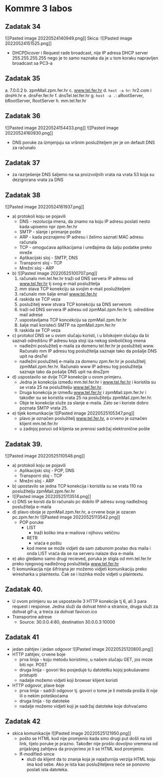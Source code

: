 # Kommre 3 labos
## Zadatak 34 
![[Pasted image 20220524140949.png]]
Skica:
![[Pasted image 20220524151525.png]]
- DHCPDicover i Request rade broadcast, nije IP adresa DHCP server 255.255.255.255 nego je to samo naznaka da je u tom koraku napravljen broadcast sa PC3-a

## Zadatak 35
a. 7.0.0.2
b. zpmMail.zpm.fer.hr
c. www.tel.fer.hr
d. `host -a hr`: hr2.com i dnsHr.hr
e. dnsFer.fer.hr
f. dnsTel.tel.fer.hr
g. `host -a .`: aRootServer, bRootServer, RootServer
h. mm.tel.fer.hr
## Zadatak 36
![[Pasted image 20220524154433.png]]
![[Pasted image 20220524160930.png]]
- DNS poruke za izmjenjuju sa vršnim poslužiteljem jer je on default DNS za računalo
## Zadatak 37
- za razrješenje DNS šaljemo na sa proizvoljnih vrata na vrata 53 koja su dezignirana vrata za DNS
## Zadatak 38
![[Pasted image 20220524161937.png]]
- a) protokoli koju se pojavili
	- DNS - rezolucija imena, da znamo na koju IP adresu poslati nesto kada upisemo npr zpm.fer.hr
	- SMTP - slanje i primanje pošte
	- ARP - kada poznajemo IP adresu i želimo saznati MAC adresu računala
	- TCP - omogućava aplikacijama i uređajima da šalju podatke preko mreže 
	- Aplikacijski sloj - SMTP, DNS 
	- Transporni sloj - TCP
	- Mrežni sloj - ARP
- b) ![[Pasted image 20220525100707.png]]
	1. računalo mm.tel.fer.hr traži od DNS servera IP adresu od www.tel.fer.hr tj svog e-mail poslužitelja 
	2. mm stava TCP konekciju sa svojim e-mail poslužiteljem 
	3. računalo mm šalje email www.tel.fer.hr
	4. raskida se TCP veza
	5. poslužitelj www stvara TCP konekciju sa DNS serverom
	6. traži od DNS servera IP adresu od zpmMail.zpm.fer.hr tj. odredišne mail adrese
	7. uspostavljama TCP koncekciju sa zpmMail.zpm.fer.hr
	8. šalje mail koristeći SMTP na zpmMail.zpm.fer.hr
	9. raskida se TCP veza
- c) protokol DNS se u ovom slučaju koristi, i u bilokojem slučaju da bi saznali odredišnu IP adresu koja stoji iza nekog simboličkog imena
	- nadležni poslužitelj e-maila za domenu tel.fer.hr je poslužitelj www. Računalo mm IP adresu tog poslužitelja saznaje tako da pošalje DNS upit na dnsTel
	- nadležni poslužitelj e-maila za domenu zpm.fer.hr je poslužitelj zpmMail.zpm.fer.hr. Računalo www IP adresu tog poslužitelja saznaje tako da pošalje DNS upit na dnsZpm
- d) uspostavilo se dvije TCP konekcije u ovom primjeru. 
	- Jedna je konekcija između mm.tel.fer.hr i www.tel.fer.hr i koristila su se vrata 25 na poslužitelju www.tel.fer.hr. 
	- Druga konekcija je između www.tel.fer.hr i zpmMail.zpm.fer.hr i također su se koristila vrata 25 na poslužitelju zpmMail.zpm.fer.hr.
	- Obje te konekcije služe za slanje e-maila. Zato se i koriste dobro poznata SMTP vrata 25.
- e) tijek komunikacije ![[Pasted image 20220525105347.png]]
	- plavo je označen poslužitelj www.tel.fer.hr, a crveno je označen klijent mm.tel.fer.hr
	- u zadnjoj poruci od klijenta se prenosi sadržaj elektronične pošte
## Zadatak 39.
![[Pasted image 20220525110548.png]]
- a) protokoli koju se pojavili
	- Aplikacijski sloj - POP, DNS 
	- Transporni sloj - TCP
	- Mrežni sloj - ARP
- b) upostavilo se jedna TCP konekcija i koristila su se vrata 110 na poslužitelju zpmMail.zpm.fer.hr
- ![[Pasted image 20220525113514.png]]
- c) DNS se korsti da bi računalo pc dobilo IP adresu svog nadležnog poslužitelja e-maila
- d) plavo oboje je zpmMail.zpm.fer.hr, a crvene boje je ozacen pc.zpm.fer.hr ![[Pasted image 20220525113542.png]]
	- POP poruke
		- LIST
			- traži koliko ima e-mailova i njihovu veličinu
		- RETR
			- vraća e poštu
		- kod mene se može vidjeti da sam zabunom poslao dva maila i onda LIST vraća da se na serveru nalaze dva e-maila
- e) ako gledamo samo drugi recieved, poruka je stigla od mm.tel.fer.hr preko njegovog nadležnog poslužitelja www.tel.fer.hr
- f) komunikacija nije šifrirana jer možemo vidjeti komunikaciju preko wiresharka u plaintextu. Čak se i lozinka može vidjeti u plaintextu.
## Zadatak 40.
- U ovom primjeru su se uspostavile 3 HTTP konekcije tj 6, ali 3 para request i response. Jedna služi da dohvat html-a stranice, druga služi za dohvat gif-a, a treća za dohvat favicon.ico
- Transportne adrese
	- Source: 30.0.0.4:80, destination 30.0.0.3:10000
## Zadatak 41
- jedan zahtjev i jedan odgovor ![[Pasted image 20220525120800.png]]
- HTTP zahtjev, crvene boje
	- prva linija - koju metodu koristimo, u našem slučaju GET, jos moze biti npr. POST
	- druga linija - govori tko posjeduje tu datotetku kojoj pokušavamo pristupiti
	- nadalje možemo vidjeti koji browser klijent koristi
- HTTP odgovor, plave boje
	- prva linija - sadrži odgovor tj. govori o tome je li metoda prošla ili nije ili o nekim poteškoćama
	- druga linija - tip datoteke
	- nadalje možemo vidjeti koji je sadržaj datoteke koje dohvaćamo
## Zadatak 42
- skica komunikacije ![[Pasted image 20220525121950.png]]
	- pošto se HTML kod nije promjenio kada smo drugi put došli na isti link, tijelo poruke je prazno. Također nije prošlo dovoljno vremena od prijašnjeg zahtjeva da provjerimo je li se HTML kod promjenio.
	- If-modified-since
		- služi da klijent da to znanja koja je najažurnija verzija HTML koju ima kod sebe. Ako je ista kao poslužiteljeva neće se ponovno poslati ista datoteka.